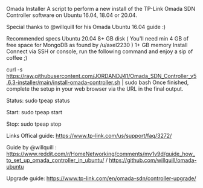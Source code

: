 Omada Installer
A script to perform a new install of the TP-Link Omada SDN Controller software on Ubuntu 16.04, 18.04 or 20.04.

Special thanks to @willquill for his Omada Ubuntu 16.04 guide :)

Recommended specs
Ubuntu 20.04
8+ GB disk ( You'll need min 4 GB of free space for MongoDB as found by /u/axel2230 )
1+ GB memory
Install
Connect via SSH or console, run the following command and enjoy a sip of coffee ;)

curl -s https://raw.githubusercontent.com/JORDANDJ41/Omada_SDN_Controller_v5.6.3-installer/main/install-omada-controller.sh | sudo bash
Once finished, complete the setup in your web browser via the URL in the final output.


Status: sudo tpeap status

Start: sudo tpeap start

Stop: sudo tpeap stop

Links
Offical guide: https://www.tp-link.com/us/support/faq/3272/

Guide by @willquill : https://www.reddit.com/r/HomeNetworking/comments/mv1v9d/guide_how_to_set_up_omada_controller_in_ubuntu/ / https://github.com/willquill/omada-ubuntu

Upgrade guide: https://www.tp-link.com/en/omada-sdn/controller-upgrade/
